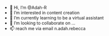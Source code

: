 - 👋 Hi, I’m @Adah-R
- 👀 I’m interested in content creation
- 🌱 I’m currently learning to be a virtual assistant
- 💞️ I’m looking to collaborate on ...
- 📫  reach me via email n.adah.rebecca

<!---
Adah-R/Adah-R is a ✨ special ✨ repository because its `README.md` (this file) appears on your GitHub profile.
You can click the Preview link to take a look at your changes.
--->
